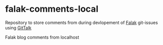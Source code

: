 # falak-comments-local

Repository to store comments from during devlopement of [Falak](https://falak.netlify.app/) git-issues using [GitTalk](https://github.com/gitalk/gitalk)

Falak blog comments from localhost
